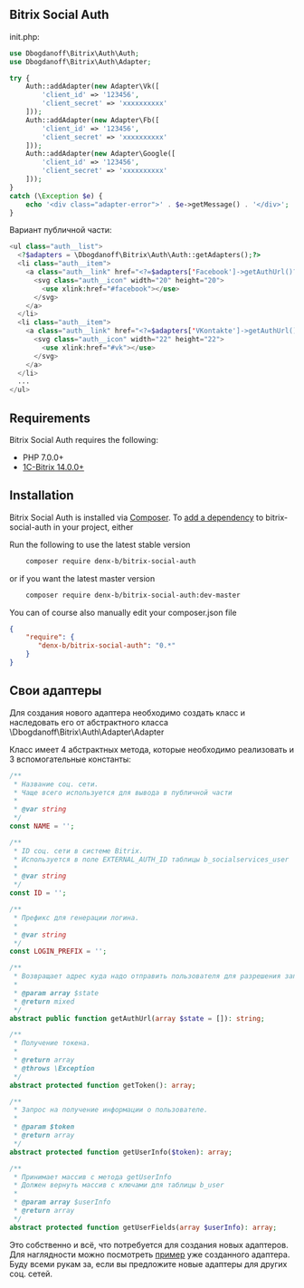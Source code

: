 ﻿## Bitrix Social Auth

init.php:
```php
use Dbogdanoff\Bitrix\Auth\Auth;
use Dbogdanoff\Bitrix\Auth\Adapter;

try {
    Auth::addAdapter(new Adapter\Vk([
        'client_id' => '123456',
        'client_secret' => 'xxxxxxxxxx'
    ]));
    Auth::addAdapter(new Adapter\Fb([
        'client_id' => '123456',
        'client_secret' => 'xxxxxxxxxx'
    ]));
    Auth::addAdapter(new Adapter\Google([
        'client_id' => '123456',
        'client_secret' => 'xxxxxxxxxx'
    ]));
}
catch (\Exception $e) {
    echo '<div class="adapter-error">' . $e->getMessage() . '</div>';
}
```

Вариант публичной части:
```php
<ul class="auth__list">
  <?$adapters = \Dbogdanoff\Bitrix\Auth\Auth::getAdapters();?>
  <li class="auth__item">
    <a class="auth__link" href="<?=$adapters['Facebook']->getAuthUrl()?>">
      <svg class="auth__icon" width="20" height="20">
        <use xlink:href="#facebook"></use>
      </svg>
    </a>
  </li>
  <li class="auth__item">
    <a class="auth__link" href="<?=$adapters['VKontakte']->getAuthUrl()?>">
      <svg class="auth__icon" width="22" height="22">
        <use xlink:href="#vk"></use>
      </svg>
    </a>
  </li>
  ...
</ul>
```

## Requirements

Bitrix Social Auth requires the following:

- PHP 7.0.0+
- [1C-Bitrix 14.0.0+](https://www.1c-bitrix.ru/)

## Installation

Bitrix Social Auth is installed via [Composer](https://getcomposer.org/).
To [add a dependency](https://getcomposer.org/doc/04-schema.md#package-links>) to bitrix-social-auth in your project, either

Run the following to use the latest stable version
```sh
    composer require denx-b/bitrix-social-auth
```
or if you want the latest master version
```sh
    composer require denx-b/bitrix-social-auth:dev-master
```

You can of course also manually edit your composer.json file
```json
{
    "require": {
       "denx-b/bitrix-social-auth": "0.*"
    }
}
```

## Свои адаптеры

Для создания нового адаптера необходимо создать класс и наследовать его от абстрактного класса \Dbogdanoff\Bitrix\Auth\Adapter\Adapter

Класс имеет 4 абстрактных метода, которые необходимо реализовать и 3 вспомогательные константы:
```php
/**
 * Название соц. сети.
 * Чаще всего используется для вывода в публичной части
 *
 * @var string
 */
const NAME = '';

/**
 * ID соц. сети в системе Bitrix.
 * Используется в поле EXTERNAL_AUTH_ID таблицы b_socialservices_user
 *
 * @var string
 */
const ID = '';

/**
 * Префикс для генерации логина.
 *
 * @var string
 */
const LOGIN_PREFIX = '';

/**
 * Возвращает адрес куда надо отправить пользователя для разрешения запрошенных прав.
 *
 * @param array $state
 * @return mixed
 */
abstract public function getAuthUrl(array $state = []): string;

/**
 * Получение токена.
 *
 * @return array
 * @throws \Exception
 */
abstract protected function getToken(): array;

/**
 * Запрос на получение информации о пользователе.
 *
 * @param $token
 * @return array
 */
abstract protected function getUserInfo($token): array;

/**
 * Принимает массив с метода getUserInfo
 * Должен вернуть массив с ключами для таблицы b_user
 *
 * @param array $userInfo
 * @return array
 */
abstract protected function getUserFields(array $userInfo): array;
```

Это собственно и всё, что потребуется для создания новых адаптеров. \
Для наглядности можно посмотреть [пример](https://github.com/denx-b/bitrix-social-auth/blob/master/src/Bitrix/Auth/Adapter/Google.php) уже созданного адаптера.\
Буду всеми рукам за, если вы предложите новые адаптеры для других соц. сетей.
